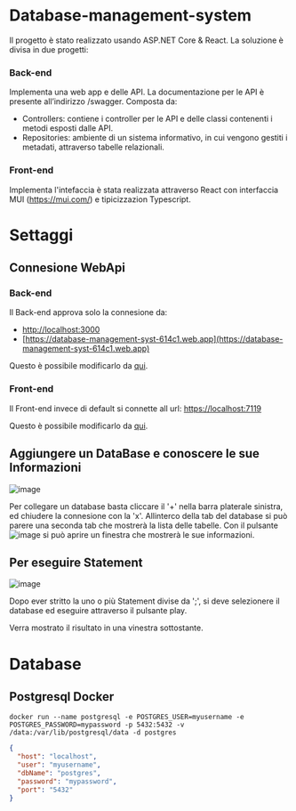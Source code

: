 # Database-management-system
Il progetto è stato realizzato usando ASP.NET Core & React. La soluzione è divisa in due progetti:
### Back-end

Implementa una web app e delle API. La documentazione per le API è presente all’indirizzo /swagger.
Composta da:
- Controllers: contiene i controller per le API e delle classi contenenti i metodi esposti dalle API.
- Repositories: ambiente di un sistema informativo, in cui vengono gestiti i metadati, attraverso tabelle relazionali.

### Front-end
Implementa l'intefaccia è stata realizzata attraverso React con interfaccia MUI (https://mui.com/) e tipicizzazion Typescript.

# Settaggi
## Connesione WebApi 
### Back-end
Il Back-end approva solo la connesione da:
- [http://localhost:3000](http://localhost:3000)
- [https://database-management-syst-614c1.web.app](https://database-management-syst-614c1.web.app)

Questo è possibile modificarlo da [qui](/back-end/Program.cs#L12).
### Front-end
Il Front-end invece di default si connette all url: [https://localhost:7119](https://localhost:7119)

Questo è possibile modificarlo da [qui](/reactinferface/.env#L1).

## Aggiungere un DataBase e conoscere le sue Informazioni
![image](https://user-images.githubusercontent.com/49060178/176263869-d5e37cd1-5596-4fbf-9572-c9a76bf66ab9.png)

Per collegare un database basta cliccare il '+' nella barra platerale sinistra, ed chiudere la connesione con la 'x'.
Allinterco della tab del database si può parere una seconda tab che mostrerà la lista delle tabelle.
Con il pulsante ![image](https://user-images.githubusercontent.com/49060178/176268984-6fef5638-ea58-4244-b18c-389642ad51c6.png) si può aprire un finestra che mostrerà le sue informazioni.


## Per eseguire Statement
![image](https://user-images.githubusercontent.com/49060178/176270082-a7189fc8-2434-41a0-bd04-53f0008e298c.png)

Dopo ever stritto la uno o più Statement divise da ';', si deve selezionere il database ed eseguire attraverso il pulsante play.

Verra mostrato il risultato in una vinestra sottostante.


# Database
## Postgresql Docker
```docker
docker run --name postgresql -e POSTGRES_USER=myusername -e POSTGRES_PASSWORD=mypassword -p 5432:5432 -v /data:/var/lib/postgresql/data -d postgres
```
```json
{
  "host": "localhost",
  "user": "myusername",
  "dbName": "postgres",
  "password": "mypassword",
  "port": "5432"
}
```
